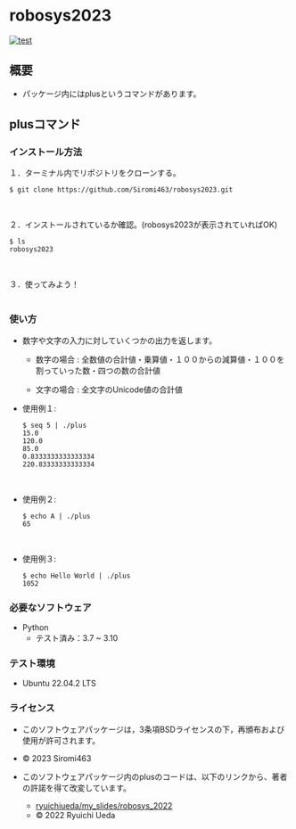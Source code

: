# robosys2023
[![test](https://github.com/Siromi463/robosys2023/actions/workflows/test.yml/badge.svg)](https://github.com/Siromi463/robosys2023/actions/workflows/test.yml)


## 概要

* パッケージ内にはplusというコマンドがあります。

## plusコマンド

### インストール方法


１．ターミナル内でリポジトリをクローンする。<br>
```
$ git clone https://github.com/Siromi463/robosys2023.git
```
<br>

２．インストールされているか確認。(robosys2023が表示されていればOK)<br>
```
$ ls
robosys2023
```

<br>

３．使ってみよう！<br><br>

### 使い方

* 数字や文字の入力に対していくつかの出力を返します。
	* 数字の場合 : 全数値の合計値・乗算値・１００からの減算値・１００を割っていった数・四つの数の合計値<br>

	* 文字の場合 : 全文字のUnicode値の合計値 

* 使用例１:
	```
	$ seq 5 | ./plus
	15.0
	120.0
	85.0
	0.8333333333333334
	220.83333333333334
	```
<br>

* 使用例２:
	```
	$ echo A | ./plus
	65
	```

<br>

* 使用例３:
	```
	$ echo Hello World | ./plus
	1052
	```



### 必要なソフトウェア
* Python
  * テスト済み：3.7 ~ 3.10



### テスト環境
* Ubuntu 22.04.2 LTS



### ライセンス
* このソフトウェアパッケージは，3条項BSDライセンスの下，再頒布および使用が許可されます。
* © 2023 Siromi463


* このソフトウェアパッケージ内のplusのコードは、以下のリンクから、著者の許諾を得て改変しています。
	* [ryuichiueda/my_slides/robosys_2022](https://github.com/ryuichiueda/my_slides/tree/master/robosys_2022)
	* © 2022 Ryuichi Ueda
